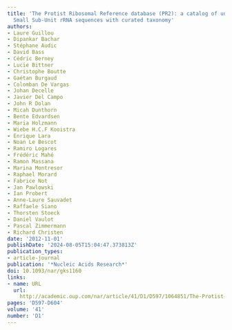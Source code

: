 ```yaml
---
title: 'The Protist Ribosomal Reference database (PR2): a catalog of unicellular eukaryote
  Small Sub-Unit rRNA sequences with curated taxonomy'
authors:
- Laure Guillou
- Dipankar Bachar
- Stéphane Audic
- David Bass
- Cédric Berney
- Lucie Bittner
- Christophe Boutte
- Gaétan Burgaud
- Colomban De Vargas
- Johan Decelle
- Javier Del Campo
- John R Dolan
- Micah Dunthorn
- Bente Edvardsen
- Maria Holzmann
- Wiebe H.C.F Kooistra
- Enrique Lara
- Noan Le Bescot
- Ramiro Logares
- Frédéric Mahé
- Ramon Massana
- Marina Montresor
- Raphael Morard
- Fabrice Not
- Jan Pawlowski
- Ian Probert
- Anne-Laure Sauvadet
- Raffaele Siano
- Thorsten Stoeck
- Daniel Vaulot
- Pascal Zimmermann
- Richard Christen
date: '2012-11-01'
publishDate: '2024-08-05T15:04:47.373813Z'
publication_types:
- article-journal
publication: '*Nucleic Acids Research*'
doi: 10.1093/nar/gks1160
links:
- name: URL
  url: 
    http://academic.oup.com/nar/article/41/D1/D597/1064851/The-Protist-Ribosomal-Reference-database-PR2-a
pages: 'D597-D604'
volume: '41'
number: 'D1'
---
```

